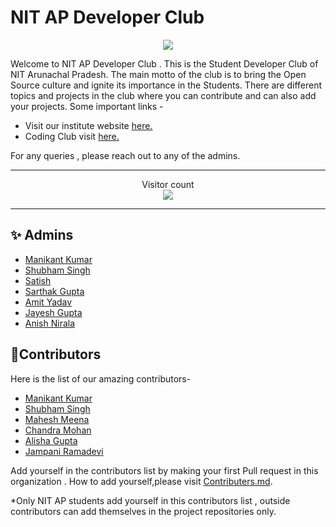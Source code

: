 # NIT AP Developer Club
<p align="center">

<img align="center" src="https://github.com/nit-ap/nit-ap/blob/main/NITAP.png" />

</p>
Welcome to NIT AP Developer Club . This is the Student Developer Club of NIT Arunachal Pradesh.
The main motto of the club is to bring the Open Source culture and ignite its importance in the Students.
There are different topics and projects in the club where you can contribute and can also add your projects.
Some important links -
<ul>
    <li>Visit our institute website <a href="https://nitap.ac.in">here.</a></li>
    <li>Coding Club visit <a href="https://www.nitap.ac.in/quick/CodingClub/home/">here.</a></li>
</ul>
For any queries , please reach out to any of the admins.
<br>
<hr>
<p align="center">Visitor count<br><img src="https://profile-counter.glitch.me/nit-ap/count.svg" /></p>
<hr>

## ✨ Admins
- [Manikant Kumar](https://github.com/devil-cyber)
- [Shubham Singh](https://github.com/suubh)
- [Satish](https://github.com/)
- [Sarthak Gupta](https://github.com/cod3bug)
- [Amit Yadav](https://github.com/amityadav341)
- [Jayesh Gupta](https://github.com/jayesh-ctrl)
- [Anish Nirala](https://github.com/Anish-Nirala) 

## 🤝Contributors
Here is the list of our amazing contributors-
- [Manikant Kumar](https://github.com/devil-cyber)
- [Shubham Singh](https://github.com/suubh)
- [Mahesh Meena](https://github.com/mahgiteshNITAP)
- [Chandra Mohan](https://github.com/chandra474)
- [Alisha Gupta](https://github.com/AlishaGupta0707)
- [Jampani Ramadevi](https://github.com/ramadevi-rd)

Add yourself in the contributors list by making your first Pull request in this organization . How to add yourself,please visit [Contributers.md](https://github.com/nit-ap/nit-ap/blob/main/Contributors.md).

*Only NIT AP students add yourself in this contributors list , outside contributors can add themselves in the project repositories only.
 